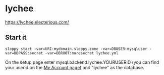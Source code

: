 # lychee

https://lychee.electerious.com/

## Start it

```
sloppy start -var=URI:mydomain.sloppy.zone -var=DBUSER:mysqluser -var=DBPASS:secret -var=DBROOT:moresecret lychee.yml
```

On the setup page enter mysql.backend.lychee.YOURUSERID (you can find your userid on the [My Account page](https://admin.sloppy.io/account/profile)) and "lychee" as the database.
